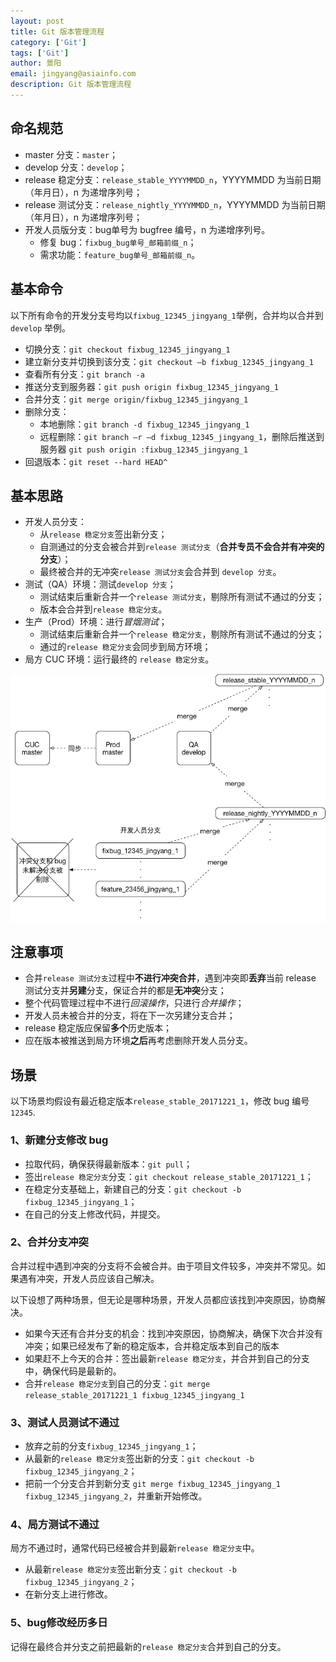 ```yaml
---
layout: post
title: Git 版本管理流程
category: ['Git']
tags: ['Git']
author: 景阳
email: jingyang@asiainfo.com
description: Git 版本管理流程
---
```


## 命名规范
* master 分支：`master`；
* develop 分支：`develop`；
* release 稳定分支：`release_stable_YYYYMMDD_n`，YYYYMMDD 为当前日期（年月日），n 为递增序列号；
* release 测试分支：`release_nightly_YYYYMMDD_n`，YYYYMMDD 为当前日期（年月日），n 为递增序列号；
* 开发人员版分支：bug单号为 bugfree 编号，n 为递增序列号。
  - 修复 bug：`fixbug_bug单号_邮箱前缀_n`；
  - 需求功能：`feature_bug单号_邮箱前缀_n`。

## 基本命令
以下所有命令的开发分支号均以`fixbug_12345_jingyang_1`举例，合并均以合并到 `develop` 举例。

* 切换分支：`git checkout fixbug_12345_jingyang_1`
* 建立新分支并切换到该分支：`git checkout –b fixbug_12345_jingyang_1`
* 查看所有分支：`git branch -a`
* 推送分支到服务器：`git push origin fixbug_12345_jingyang_1`
* 合并分支：`git merge origin/fixbug_12345_jingyang_1`
* 删除分支：
  - 本地删除：`git branch -d fixbug_12345_jingyang_1`
  - 远程删除：`git branch –r –d fixbug_12345_jingyang_1`，删除后推送到服务器 `git push origin :fixbug_12345_jingyang_1`
* 回退版本：`git reset --hard HEAD^`

## 基本思路
* 开发人员分支：
  - 从`release 稳定分支`签出新分支；
  - 自测通过的分支会被合并到`release 测试分支`（**合并专员不会合并有冲突的分支**）；
  - 最终被合并的无冲突`release 测试分支`会合并到 `develop 分支`。
* 测试（QA）环境：测试`develop 分支`；
  - 测试结束后重新合并一个`release 测试分支`，剔除所有测试不通过的分支；
  - 版本会合并到`release 稳定分支`。
* 生产（Prod）环境：进行*冒烟测试*；
  - 测试结束后重新合并一个`release 稳定分支`，剔除所有测试不通过的分支；
  - 通过的`release 稳定分支`会同步到局方环境；
* 局方 CUC 环境：运行最终的 `release 稳定分支`。

![git.png](/images/jyjsjd/git.png)

## 注意事项
* 合并`release 测试分支`过程中**不进行冲突合并**，遇到冲突即**丢弃**当前 release 测试分支并**另建**分支，保证合并的都是**无冲突**分支；
* 整个代码管理过程中不进行*回滚操作*，只进行*合并操作*；
* 开发人员未被合并的分支，将在下一次另建分支合并；
* release 稳定版应保留**多个**历史版本；
* 应在版本被推送到局方环境**之后**再考虑删除开发人员分支。

## 场景
以下场景均假设有最近稳定版本`release_stable_20171221_1`，修改 bug 编号`12345`.

### 1、新建分支修改 bug
* 拉取代码，确保获得最新版本：`git pull`；
* 签出`release 稳定分支`分支：`git checkout release_stable_20171221_1`；
* 在稳定分支基础上，新建自己的分支：`git checkout -b fixbug_12345_jingyang_1`；
* 在自己的分支上修改代码，并提交。

### 2、合并分支冲突
合并过程中遇到冲突的分支将不会被合并。由于项目文件较多，冲突并不常见。如果遇有冲突，开发人员应该自己解决。

以下设想了两种场景，但无论是哪种场景，开发人员都应该找到冲突原因，协商解决。
* 如果今天还有合并分支的机会：找到冲突原因，协商解决，确保下次合并没有冲突；如果已经发布了新的稳定版本，合并稳定版本到自己的版本
* 如果赶不上今天的合并：签出最新`release 稳定分支`，并合并到自己的分支中，确保代码是最新的。
* 合并`release 稳定分支`到自己的分支：`git merge release_stable_20171221_1 fixbug_12345_jingyang_1`

### 3、测试人员测试不通过
* 放弃之前的分支`fixbug_12345_jingyang_1`；
* 从最新的`release 稳定分支`签出新的分支：`git checkout -b fixbug_12345_jingyang_2`；
* 把前一个分支合并到新分支 `git merge fixbug_12345_jingyang_1 fixbug_12345_jingyang_2`，并重新开始修改。

### 4、局方测试不通过
局方不通过时，通常代码已经被合并到最新`release 稳定分支`中。
* 从最新`release 稳定分支`签出新分支：`git checkout -b fixbug_12345_jingyang_2`；
* 在新分支上进行修改。

### 5、bug修改经历多日
记得在最终合并分支之前把最新的`release 稳定分支`合并到自己的分支。
